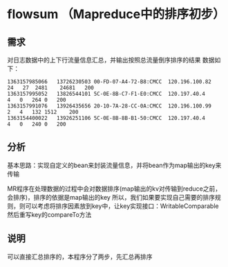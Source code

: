 # flowsum （Mapreduce中的排序初步）
## 需求
对日志数据中的上下行流量信息汇总，并输出按照总流量倒序排序的结果
数据如下：
```
1363157985066 	13726230503	00-FD-07-A4-72-B8:CMCC	120.196.100.82             24	27	2481	24681	200
1363157995052 	13826544101	5C-0E-8B-C7-F1-E0:CMCC	120.197.40.4			4	0	264	0	200
1363157991076 	13926435656	20-10-7A-28-CC-0A:CMCC	120.196.100.99			2	4	132	1512	200
1363154400022 	13926251106	5C-0E-8B-8B-B1-50:CMCC	120.197.40.4			4	0	240	0	200
```

## 分析
基本思路：实现自定义的bean来封装流量信息，并将bean作为map输出的key来传输

MR程序在处理数据的过程中会对数据排序(map输出的kv对传输到reduce之前，会排序)，排序的依据是map输出的key
所以，我们如果要实现自己需要的排序规则，则可以考虑将排序因素放到key中，让key实现接口：WritableComparable
然后重写key的compareTo方法

## 说明
可以直接汇总排序的，本程序分了两步，先汇总再排序

